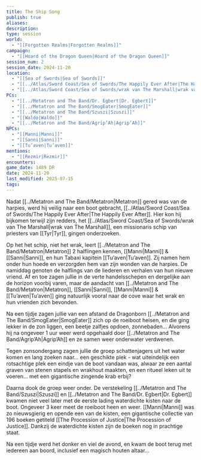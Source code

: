 ```yaml
---
title: The Ship Song
publish: true
aliases: 
description: 
type: session
world:
  - "[[Forgotten Realms|Forgotten Realms]]"
campaign:
  - "[[Hoard of the Dragon Queen|Hoard of the Dragon Queen]]"
session_num: 2
session_date: 2024-11-20
location:
  - "[[Sea of Swords|Sea of Swords]]"
  - "[[../Atlas/Sword Coast/Sea of Swords/The Happily Ever After|The Happily Ever After]]"
  - "[[../Atlas/Sword Coast/Sea of Swords/wrak van The Marshall|wrak van The Marshall]]"
PCs:
  - "[[../Metatron and The Band/Dr. Egbert|Dr. Egbert]]"
  - "[[../Metatron and The Band/SmogEater|SmogEater]]"
  - "[[../Metatron and The Band/Szuszi|Szuszi]]"
  - "[[Waldo|Waldo]]"
  - "[[../Metatron and The Band/Agrip’Ah|Agrip’Ah]]"
NPCs:
  - "[[Manni|Manni]]"
  - "[[Sanni|Sanni]]"
  - "[[Tu’aven|Tu’aven]]"
mentions:
  - "[[Rezmir|Rezmir]]"
encounters: 
game_date: 1489 DR
date: 2024-11-20
last_modified: 2025-07-15
tags: 
---
```


Nadat [[../Metatron and The Band/Metatron|Metatron]] gered was van de harpies, werd hij veilig naar een boot gebracht, [[../Atlas/Sword Coast/Sea of Swords/The Happily Ever After|The Happily Ever After]]. Hier kon hij bijkomen terwijl zijn redders, het [[../Atlas/Sword Coast/Sea of Swords/wrak van The Marshall|wrak van The Marshall]], een missionaris schip van priesters van [[Tyr|Tyr]], gingen onderzoeken. 

Op het het schip, niet het wrak, leert [[../Metatron and The Band/Metatron|Metatron]] 2 halflingen kennen, [[Manni|Manni]] & [[Sanni|Sanni]], en hun Tabaxi kapitein [[Tu’aven|Tu’aven]]. Zij namen hem onder hun hoede en verzorgden hem van zijn wonden van de harpies. De namiddag genoten de halflings van de liederen en verhalen van hun nieuwe vriend. Af en toe zagen jullie in de verte handelsschepen en dergelijke aan de horizon voorbij varen, maar de aandacht van [[../Metatron and The Band/Metatron|Metatron]], [[Sanni|Sanni]], [[Manni|Manni]] & [[Tu’aven|Tu’aven]] ging natuurlijk vooral naar de cove waar het wrak en hun vrienden zich bevonden.

Na een tijdje zagen jullie van een afstand de Dragonborn [[../Metatron and The Band/SmogEater|SmogEater]] zich op de roeiboot heisen, en die ging lekker in de zon liggen, een beetje zalfjes opdoen, zonnebaden… Alvorens hij na ongeveer 1 uur weer werd opgehaald door [[../Metatron and The Band/Agrip’Ah|Agrip’Ah]] en ze samen weer onderwater verdwenen.

Tegen zonsondergang zagen jullie de groep schattenjagers uit het water komen en lang zoeken naar… een geschikte plek - wat uiteindelijk een rotsachtige plek een eindje van de boot vandaan was, alwaar ze een aantal graven van stenen stapels en wrakhout maakten, en een ritueel leken uit te voeren… met een gigantische zingende krab erbij?
 
Daarna dook de groep weer onder. De verstekeling [[../Metatron and The Band/Szuszi|Szuszi]] en [[../Metatron and The Band/Dr. Egbert|Dr. Egbert]] kwamen niet veel later met de eerste lading waterdichte kisten naar de boot. Ongeveer 3 keer meet de roeiboot heen en weer. [[Manni|Manni]] was zo nieuwsgierig en opende een van de kisten, een gigantische collectie van 196 boeken getiteld [[The Procession of Justice|The Procession of Justice]]. Dankzij de waterdichte kisten zijn de boeken nog in prachtige staat.

Na een tijdje werd het  donker en viel de avond, en kwam de boot terug met iedereen aan boord, inclusief een magisch houten altaar…